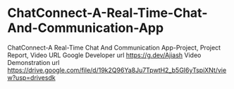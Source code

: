 # ChatConnect-A-Real-Time-Chat-And-Communication-App
ChatConnect-A Real-Time Chat And Communication App-Project, Project Report, Video URL 
Google Developer url https://g.dev/Ajiash
Video Demonstration url https://drive.google.com/file/d/19k2Q96Ya8Ju7TpwtH2_b5GI6yTspiXNt/view?usp=drivesdk
